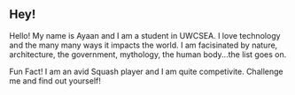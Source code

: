 ## Hey!
Hello! My name is Ayaan and I am a student in UWCSEA.
I love technology and the many many ways it impacts the world. I am facisinated by nature, architecture, the government, mythology, the human body...the list goes on. 

Fun Fact!
I am an avid Squash player and I am quite competivite. Challenge me and find out yourself!
